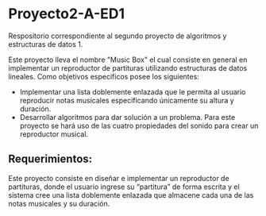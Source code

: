 # Proyecto2-A-ED1
Respositorio correspondiente al segundo proyecto de algoritmos y estructuras de datos 1.

Este proyecto lleva el nombre "Music Box" el cual consiste en general en implementar un reproductor de partituras utilizando estructuras de datos lineales.
Como objetivos específicos posee los siguientes:
- Implementar una lista doblemente enlazada que le permita al usuario reproducir notas musicales especificando únicamente su altura y duración.
- Desarrollar algoritmos para dar solución a un problema.
Para este proyecto se hará uso de las cuatro propiedades del sonido para crear un reproductor musical.
## Requerimientos:
Este proyecto consiste en diseñar e implementar un reproductor de partituras, donde el usuario
ingrese su “partitura” de forma escrita y el sistema cree una lista doblemente enlazada que
almacene cada una de las notas musicales y su duración.
